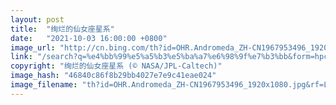 ```yaml
---
layout: post
title:  "绚烂的仙女座星系"
date:   "2021-10-03 16:00:00 +0800"
image_url: "http://cn.bing.com/th?id=OHR.Andromeda_ZH-CN1967953496_1920x1080.jpg&rf=LaDigue_1920x1080.jpg&pid=hp"
link: "/search?q=%e4%bb%99%e5%a5%b3%e5%ba%a7%e6%98%9f%e7%b3%bb&form=hpcapt&mkt=zh-cn"
copyright: "绚烂的仙女座星系 (© NASA/JPL-Caltech)"
image_hash: "46840c86f8b29bb4027e7e9c41eae024"
image_filename: "th?id=OHR.Andromeda_ZH-CN1967953496_1920x1080.jpg&rf=LaDigue_1920x1080.jpg&pid=hp"
---
```

